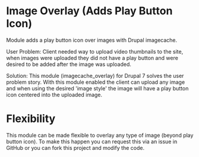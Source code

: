Image Overlay (Adds Play Button Icon)
==================

Module adds a play button icon over images with Drupal imagecache.

User Problem:
Client needed way to upload video thumbnails to the site, when images were 
uploaded they did not have a play button and were desired to be added 
after the image was uploaded.

Solution:
This module (imagecache_overlay) for Drupal 7 solves the user problem story. With this module 
enabled the client can upload any image and when using the desired 'image style' the image will have a 
play button icon centered into the uploaded image.


Flexibility
==================
This module can be made flexible to overlay any type of image (beyond play button icon). To make 
this happen you can request this via an issue in GitHub or you can fork this project and modify the code. 
